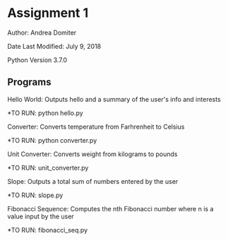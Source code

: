 # Assignment 1 
Author: Andrea Domiter

Date Last Modified: July 9, 2018

Python Version 3.7.0
## Programs
Hello World: Outputs hello and a summary of the user's info and interests

*TO RUN: python hello.py 

Converter: Converts temperature from Farhrenheit to Celsius

*TO RUN: python converter.py 

Unit Converter: Converts weight from kilograms to pounds

*TO RUN: unit_converter.py

Slope: Outputs a total sum of numbers entered by the user

*TO RUN: slope.py

Fibonacci Sequence: Computes the nth Fibonacci number where n is a value input by the user 

*TO RUN: fibonacci_seq.py